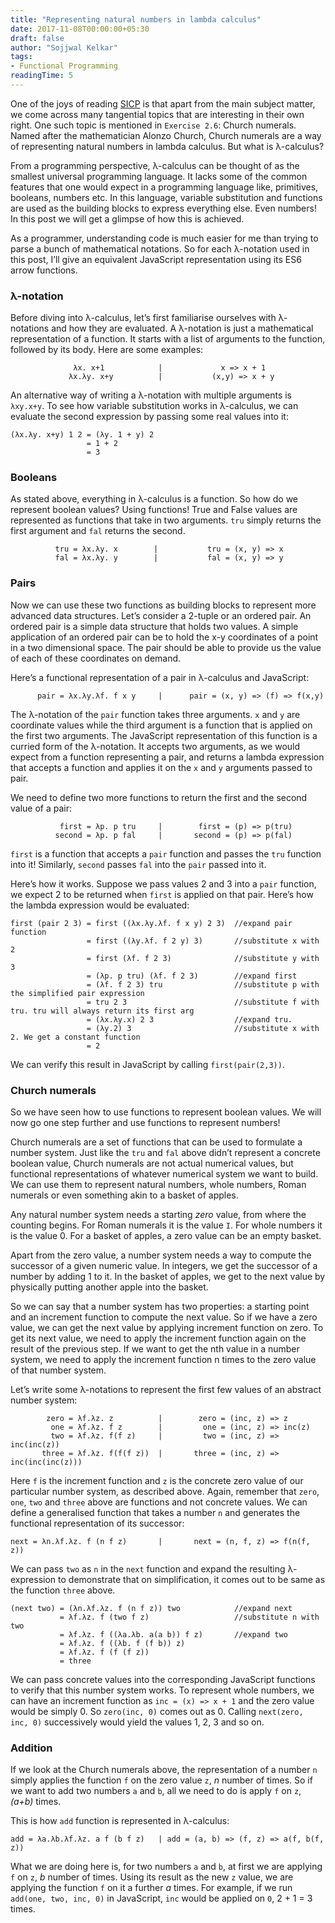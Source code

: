 ```yaml
---
title: "Representing natural numbers in lambda calculus"
date: 2017-11-08T00:00:00+05:30
draft: false
author: "Sojjwal Kelkar"
tags:
- Functional Programming
readingTime: 5
---
```


One of the joys of reading [SICP](https://mitpress.mit.edu/sicp/full-text/book/book.html) is that apart from the main subject matter, we come across many tangential topics that are interesting in their own right. One such topic is mentioned in `Exercise 2.6`: Church numerals. Named after the mathematician Alonzo Church, Church numerals are a way of representing natural numbers in lambda calculus. But what is λ-calculus?

From a programming perspective, λ-calculus can be thought of as the smallest universal programming language. It lacks some of the common features that one would expect in a programming language like, primitives, booleans, numbers etc. In this language, variable substitution and functions are used as the building blocks to express everything else. Even numbers! In this post we will get a glimpse of how this is achieved.

As a programmer, understanding code is much easier for me than trying to parse a bunch of mathematical notations. So for each λ-notation used in this post, I’ll give an equivalent JavaScript representation using its ES6 arrow functions.

### λ-notation
Before diving into λ-calculus, let’s first familiarise ourselves with λ-notations and how they are evaluated. A λ-notation is just a mathematical representation of a function. It starts with a list of arguments to the function, followed by its body. Here are some examples:
```
              λx. x+1            |             x => x + 1
             λx.λy. x+y          |           (x,y) => x + y
```
An alternative way of writing a λ-notation with multiple arguments is `λxy.x+y`. To see how variable substitution works in λ-calculus, we can evaluate the second expression by passing some real values into it:
```
(λx.λy. x+y) 1 2 = (λy. 1 + y) 2 
                 = 1 + 2 
                 = 3
```
### Booleans
As stated above, everything in λ-calculus is a function. So how do we represent boolean values? Using functions! True and False values are represented as functions that take in two arguments. `tru` simply returns the first argument and `fal` returns the second.
```
          tru = λx.λy. x        |           tru = (x, y) => x
          fal = λx.λy. y        |           fal = (x, y) => y
```
### Pairs
Now we can use these two functions as building blocks to represent more advanced data structures. Let’s consider a 2-tuple or an ordered pair. An ordered pair is a simple data structure that holds two values. A simple application of an ordered pair can be to hold the x-y coordinates of a point in a two dimensional space. The pair should be able to provide us the value of each of these coordinates on demand.

Here’s a functional representation of a pair in λ-calculus and JavaScript:
```
      pair = λx.λy.λf. f x y     |      pair = (x, y) => (f) => f(x,y)
```
The λ-notation of the `pair` function takes three arguments. `x` and `y` are coordinate values while the third argument is a function that is applied on the first two arguments. The JavaScript representation of this function is a curried form of the λ-notation. It accepts two arguments, as we would expect from a function representing a pair, and returns a lambda expression that accepts a function and applies it on the `x` and `y` arguments passed to pair.

We need to define two more functions to return the first and the second value of a pair:
```
           first = λp. p tru     |        first = (p) => p(tru)
          second = λp. p fal     |       second = (p) => p(fal)
```
`first` is a function that accepts a `pair` function and passes the `tru` function into it! Similarly, `second` passes `fal` into the `pair` passed into it.

Here’s how it works. Suppose we pass values 2 and 3 into a `pair` function, we expect 2 to be returned when `first` is applied on that pair. Here’s how the lambda expression would be evaluated:
```
first (pair 2 3) = first ((λx.λy.λf. f x y) 2 3)  //expand pair function
                 = first ((λy.λf. f 2 y) 3)       //substitute x with 2
                 = first (λf. f 2 3)              //substitute y with 3
                 = (λp. p tru) (λf. f 2 3)        //expand first 
                 = (λf. f 2 3) tru                //substitute p with the simplified pair expression
                 = tru 2 3                        //substitute f with tru. tru will always return its first arg
                 = (λx.λy.x) 2 3                  //expand tru. 
                 = (λy.2) 3                       //substitute x with 2. We get a constant function
                 = 2
```
We can verify this result in JavaScript by calling `first(pair(2,3))`.
### Church numerals
So we have seen how to use functions to represent boolean values. We will now go one step further and use functions to represent numbers!

Church numerals are a set of functions that can be used to formulate a number system. Just like the `tru` and `fal` above didn’t represent a concrete boolean value, Church numerals are not actual numerical values, but functional representations of whatever numerical system we want to build. We can use them to represent natural numbers, whole numbers, Roman numerals or even something akin to a basket of apples.

Any natural number system needs a starting *zero* value, from where the counting begins. For Roman numerals it is the value `I`. For whole numbers it is the value 0. For a basket of apples, a zero value can be an empty basket.

Apart from the zero value, a number system needs a way to compute the successor of a given numeric value. In integers, we get the successor of a number by adding 1 to it. In the basket of apples, we get to the next value by physically putting another apple into the basket.

So we can say that a number system has two properties: a starting point and an increment function to compute the next value. So if we have a zero value, we can get the next value by applying increment function on zero. To get its next value, we need to apply the increment function again on the result of the previous step. If we want to get the nth value in a number system, we need to apply the increment function n times to the zero value of that number system.

Let’s write some λ-notations to represent the first few values of an abstract number system:
```
        zero = λf.λz. z          |        zero = (inc, z) => z
         one = λf.λz. f z        |         one = (inc, z) => inc(z)
         two = λf.λz. f(f z)     |         two = (inc, z) => inc(inc(z))
       three = λf.λz. f(f(f z))  |       three = (inc, z) => inc(inc(inc(z)))
```
Here `f` is the increment function and `z` is the concrete zero value of our particular number system, as described above. Again, remember that `zero`, `one`, `two` and `three` above are functions and not concrete values. We can define a generalised function that takes a number `n` and generates the functional representation of its successor:
```
next = λn.λf.λz. f (n f z)       |       next = (n, f, z) => f(n(f, z))
```
We can pass `two` as `n` in the `next` function and expand the resulting λ-expression to demonstrate that on simplification, it comes out to be same as the function `three` above.
```
(next two) = (λn.λf.λz. f (n f z)) two            //expand next                     
           = λf.λz. f (two f z)                   //substitute n with two
           = λf.λz. f ((λa.λb. a(a b)) f z)       //expand two
           = λf.λz. f ((λb. f (f b)) z)           
           = λf.λz. f (f (f z))
           = three
```
We can pass concrete values into the corresponding JavaScript functions to verify that this number system works. To represent whole numbers, we can have an increment function as `inc = (x) => x + 1` and the zero value would be simply 0. So `zero(inc, 0)` comes out as 0. Calling `next(zero, inc, 0)` successively would yield the values 1, 2, 3 and so on.

### Addition
If we look at the Church numerals above, the representation of a number `n` simply applies the function `f` on the zero value `z`, *n* number of times. So if we want to add two numbers `a` and `b`, all we need to do is apply `f` on `z`, *(a+b)* times.

This is how `add` function is represented in λ-calculus:
```
add = λa.λb.λf.λz. a f (b f z)   | add = (a, b) => (f, z) => a(f, b(f, z))
```
What we are doing here is, for two numbers `a` and `b`, at first we are applying `f` on `z`, *b* number of times. Using its result as the new `z` value, we are applying the function `f` on it a further *a* times. For example, if we run `add(one, two, inc, 0)` in JavaScript, `inc` would be applied on `0`, 2 + 1 = 3 times. 

